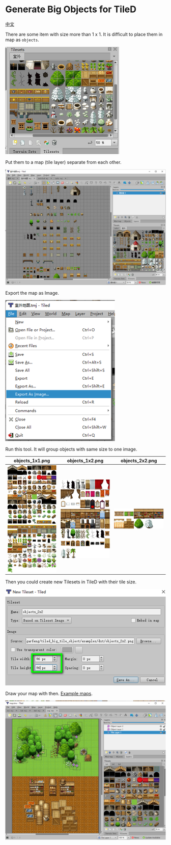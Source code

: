 #  Generate Big Objects for TileD

[中文](translations/zh_cn.md)

There are some item with size more than 1 x 1. It is difficult to place them in map as `objects`.

![image-20221103214954877](README.assets/image-20221103214954877.png)



Put them to a map (tile layer) separate from each other.

![image-20221103220438444](README.assets/image-20221103220438444.png)



Export the map as Image.

![image-20221103220518063](README.assets/image-20221103220518063.png)



Run this tool. It will group objects with same size to one image.

| objects_1x1.png                      | objects_1x2.png                      | objects_2x2.png                      |
| ------------------------------------ | ------------------------------------ | ------------------------------------ |
| ![1x1](examples/dst/objects_1x1.png) | ![1x2](examples/dst/objects_1x2.png) | ![2x2](examples/dst/objects_2x2.png) |



Then you could create new Tilesets in TileD with their tile size.

![image-20221103221258527](README.assets/image-20221103221258527.png)



Draw your map with then.  [Example maps](./examples).

![image-20221103225551089](README.assets/image-20221103225551089.png)





